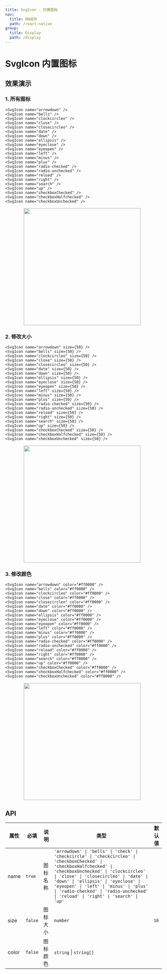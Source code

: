 ```yaml
---
title: SvgIcon - 内置图标
nav:
  title: RN组件
  path: /react-native
group:
  title: Display
  path: /display
---
```


# SvgIcon 内置图标

## 效果演示

### 1. 所有图标

```tsx | pure
<SvgIcon name="arrowdown" />
<SvgIcon name="bells" />
<SvgIcon name="clockcircleo" />
<SvgIcon name="close" />
<SvgIcon name="closecircleo" />
<SvgIcon name="date" />
<SvgIcon name="down" />
<SvgIcon name="ellipsis" />
<SvgIcon name="eyeclose" />
<SvgIcon name="eyeopen" />
<SvgIcon name="left" />
<SvgIcon name="minus" />
<SvgIcon name="plus" />
<SvgIcon name="radio-checked" />
<SvgIcon name="radio-unchecked" />
<SvgIcon name="reload" />
<SvgIcon name="right" />
<SvgIcon name="search" />
<SvgIcon name="up" />
<SvgIcon name="checkboxChecked" />
<SvgIcon name="checkboxHalfchecked" />
<SvgIcon name="checkboxUnchecked" />
```

<center>
  <figure>
    <img
      src="https://td-dev-public.oss-cn-hangzhou.aliyuncs.com/maoyes-app/1644811316900828860.png"
      style="width: 375px; margin-right: 10px; border: 1px solid #ddd;"
    />
  </figure>
</center>


### 2. 修改大小

```tsx | pure
<SvgIcon name="arrowdown" size={50} />
<SvgIcon name="bells" size={50} />
<SvgIcon name="clockcircleo" size={50} />
<SvgIcon name="close" size={50} />
<SvgIcon name="closecircleo" size={50} />
<SvgIcon name="date" size={50} />
<SvgIcon name="down" size={50} />
<SvgIcon name="ellipsis" size={50} />
<SvgIcon name="eyeclose" size={50} />
<SvgIcon name="eyeopen" size={50} />
<SvgIcon name="left" size={50} />
<SvgIcon name="minus" size={50} />
<SvgIcon name="plus" size={50} />
<SvgIcon name="radio-checked" size={50} />
<SvgIcon name="radio-unchecked" size={50} />
<SvgIcon name="reload" size={50} />
<SvgIcon name="right" size={50} />
<SvgIcon name="search" size={50} />
<SvgIcon name="up" size={50} />
<SvgIcon name="checkboxChecked" size={50} />
<SvgIcon name="checkboxHalfchecked" size={50} />
<SvgIcon name="checkboxUnchecked" size={50} />
```

<center>
  <figure>
    <img
      src="https://td-dev-public.oss-cn-hangzhou.aliyuncs.com/maoyes-app/1644811378389797518.png"
      style="width: 375px; margin-right: 10px; border: 1px solid #ddd;"
    />
  </figure>
</center>


### 3. 修改颜色

```tsx | pure
<SvgIcon name="arrowdown" color="#ff0000" />
<SvgIcon name="bells" color="#ff0000" />
<SvgIcon name="clockcircleo" color="#ff0000" />
<SvgIcon name="close" color="#ff0000" />
<SvgIcon name="closecircleo" color="#ff0000" />
<SvgIcon name="date" color="#ff0000" />
<SvgIcon name="down" color="#ff0000" />
<SvgIcon name="ellipsis" color="#ff0000" />
<SvgIcon name="eyeclose" color="#ff0000" />
<SvgIcon name="eyeopen" color="#ff0000" />
<SvgIcon name="left" color="#ff0000" />
<SvgIcon name="minus" color="#ff0000" />
<SvgIcon name="plus" color="#ff0000" />
<SvgIcon name="radio-checked" color="#ff0000" />
<SvgIcon name="radio-unchecked" color="#ff0000" />
<SvgIcon name="reload" color="#ff0000" />
<SvgIcon name="right" color="#ff0000" />
<SvgIcon name="search" color="#ff0000" />
<SvgIcon name="up" color="#ff0000" />
<SvgIcon name="checkboxChecked" color="#ff0000" />
<SvgIcon name="checkboxHalfchecked" color="#ff0000" />
<SvgIcon name="checkboxUnchecked" color="#ff0000" />
```

<center>
  <figure>
    <img
      src="https://td-dev-public.oss-cn-hangzhou.aliyuncs.com/maoyes-app/1644811418530083524.png"
      style="width: 375px; margin-right: 10px; border: 1px solid #ddd;"
    />
  </figure>
</center>

## API

| 属性              | 必填    | 说明               | 类型                                   | 默认值        |
| ----------------- | ------- | ------------------ | -------------------------------------- | ------------- |
|name|`true`|图标名称|`'arrowdown' \| 'bells' \| 'check' \| 'checkcircle' \| 'checkcircleo' \| 'checkboxChecked' \| 'checkboxHalfchecked' \| 'checkboxUnchecked' \| 'clockcircleo' \| 'close' \| 'closecircleo' \| 'date' \| 'down' \| 'ellipsis' \| 'eyeclose' \| 'eyeopen' \| 'left' \| 'minus' \| 'plus' \| 'radio-checked' \| 'radio-unchecked' \| 'reload' \| 'right' \| 'search' \| 'up'`|
|size|`false`|图标大小|`number`|`16`|
|color|`false`|图标颜色|`string` \| `string[]`||
